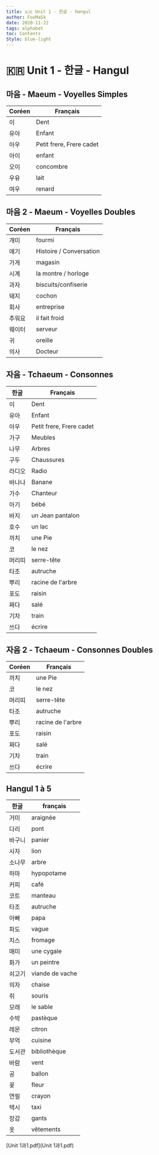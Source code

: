 ```yaml
---
title: 🇰🇷 Unit 1 - 한글 - Hangul
author: FoxMaSk
date: 2020-11-22
tags: alphabet
toc: Contents
Style: blue-light
---
```


#  🇰🇷 Unit 1 - 한글 - Hangul



## 마음 - Maeum - Voyelles Simples

| Coréen | Français                 |
|--------|--------------------------|
| 이      | Dent                     |
| 유아     | Enfant                   |
| 아우     | Petit frere, Frere cadet |
| 아이     | enfant                   |
| 오이     | concombre                |
| 우유     | lait                     |
| 여우     | renard                   |

## 마음 2 - Maeum - Voyelles Doubles

| Coréen | Français                 |
|--------|--------------------------|
| 개미     | fourmi                   |
| 얘기     | Histoire  / Conversation |
| 가게     | magasin                  |
| 시계     | la montre / horloge      |
| 과자     | biscuits/confiserie      |
| 돼지     | cochon                   |
| 회사     | entreprise               |
| 추워요    | il fait froid            |
| 웨이터    | serveur                  |
| 귀      | oreille                  |
| 의사     | Docteur                  |


## 자음 - Tchaeum - Consonnes

| 한굴   | Français                 |
| ------ | ------------------------ |
| 이     | Dent                     |
| 유아   | Enfant                   |
| 아우   | Petit frere, Frere cadet |
| 가구   | Meubles                  |
| 나무   | Arbres                   |
| 구두   | Chaussures               |
| 라디오 | Radio                    |
| 바나나 | Banane                   |
| 가수   | Chanteur                 |
| 아기   | bébé                     |
| 바지   | un Jean pantalon         |
| 호수   | un lac                   |
| 까치   | une Pie                  |
| 코     | le nez                   |
| 머리띠 | serre-tête               |
| 타조   | autruche                 |
| 뿌리   | racine de l'arbre        |
| 포도   | raisin                   |
| 짜다   | salé                     |
| 기차   | train                    |
| 쓰다   | écrire                   |

## 자음 2 - Tchaeum - Consonnes Doubles

| Coréen | Français          |
| ------ | ----------------- |
| 까치   | une Pie           |
| 코     | le nez            |
| 머리띠 | serre-tête        |
| 타조   | autruche          |
| 뿌리   | racine de l'arbre |
| 포도   | raisin            |
| 짜다   | salé              |
| 기차   | train             |
| 쓰다   | écrire            |

## Hangul 1 à 5

| 한굴   | français        |
| ------ | --------------- |
| 거미   | araignée        |
| 다리   | pont            |
| 바구니 | panier          |
| 사자   | lion            |
| 소나무 | arbre           |
| 하마   | hypopotame      |
| 커피   | café            |
| 코트   | manteau         |
| 타조   | autruche        |
| 아빠   | papa            |
| 파도   | vague           |
| 치스   | fromage         |
| 매미   | une cygale      |
| 화가   | un peintre      |
| 쇠고기 | viande de vache |
| 의자   | chaise          |
| 쥐     | souris          |
| 모래   | le sable        |
| 수박   | pastèque        |
| 레몬   | citron          |
| 부억   | cuisine         |
| 도서관 | bibliothèque    |
| 바람   | vent            |
| 공     | ballon          |
| 꽃     | fleur           |
| 연필   | crayon          |
| 택시   | taxi            |
| 장감   | gants           |
| 옷     | vêtements       |

 [Unit 1과1.pdf](Unit 1과1.pdf) 


